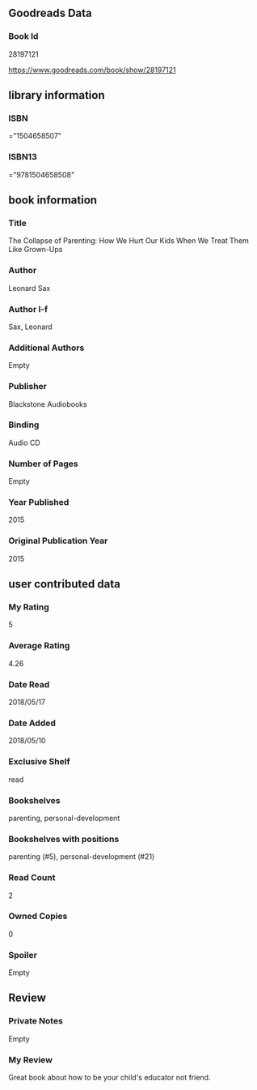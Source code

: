 <!-- This template shows how to bulk convert all columns of data into one markdown file -->
<!-- caveat: substitution key matches column headers from default export. You will get a KeyError if there's a mismatch -->

## Goodreads Data

### Book Id 

28197121

https://www.goodreads.com/book/show/28197121

## library information

### ISBN 
="1504658507"

### ISBN13 
="9781504658508"

## book information

### Title
The Collapse of Parenting: How We Hurt Our Kids When We Treat Them Like Grown-Ups

### Author 
Leonard Sax

### Author l-f 
Sax, Leonard

### Additional Authors
Empty

### Publisher 
Blackstone Audiobooks

### Binding
Audio CD

### Number of Pages
Empty

### Year Published
2015

### Original Publication Year 
2015

## user contributed data

### My Rating
5

### Average Rating
4.26

### Date Read
2018/05/17

### Date Added
2018/05/10

### Exclusive Shelf
read

### Bookshelves
parenting, personal-development

### Bookshelves with positions
parenting (#5), personal-development (#21)

### Read Count
2

### Owned Copies
0

### Spoiler 
Empty

## Review

### Private Notes
Empty

### My Review
Great book about how to be your child's educator not friend.
